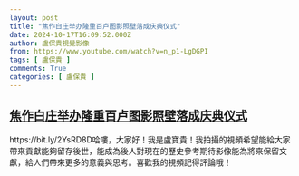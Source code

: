 ```yaml
---
layout: post
title: "焦作白庄举办隆重百卢图影照壁落成庆典仪式"
date: 2024-10-17T16:09:52.000Z
author: 盧保貴視覺影像
from: https://www.youtube.com/watch?v=n_p1-LgDGPI
tags: [ 盧保貴 ]
comments: True
categories: [ 盧保貴 ]
---
```

<!--1729181392000-->
[焦作白庄举办隆重百卢图影照壁落成庆典仪式](https://www.youtube.com/watch?v=n_p1-LgDGPI)
------

<div>
https://bit.ly/2YsRD8D哈嘍，大家好！我是盧寶貴！我拍攝的視頻希望能給大家帶來貢獻能夠留存後世，能成為後人對現在的歷史參考期待影像能為將來保留文獻，給人們帶來更多的意義與思考。喜歡我的視頻記得評論哦！
</div>
